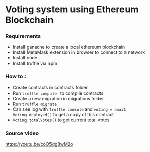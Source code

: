 # Voting system using Ethereum Blockchain

### Requirements

- Install ganache to create a local ethereum blockchain
- Install MetaMask extension in browser to connect to a network
- Install node
- Install truffle via npm

### How to :

- Create contracts in contracts folder
- Run `truffle compile ` to compile contracts
- Create a new migration in migrations folder
- Run `truffle migrate`
- Can see log with `truffle console` and `voting = await Voting.deployed()` to get a copy of this contract
- `voting.totalVotes()` to get current total votes

### Source video

https://youtu.be/coQ5dg8wM2o
